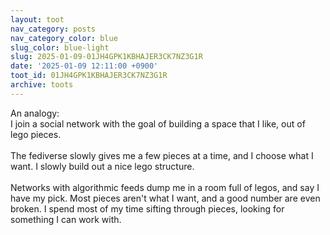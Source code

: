 ```yaml
---
layout: toot
nav_category: posts
nav_category_color: blue
slug_color: blue-light
slug: 2025-01-09-01JH4GPK1KBHAJER3CK7NZ3G1R
date: '2025-01-09 12:11:00 +0900'
toot_id: 01JH4GPK1KBHAJER3CK7NZ3G1R
archive: toots
---
```

<p>An analogy:<br>I join a social network with the goal of building a space that I like, out of lego pieces.<br><br>The fediverse slowly gives me a few pieces at a time, and I choose what I want. I slowly build out a nice lego structure.<br><br>Networks with algorithmic feeds dump me in a room full of legos, and say I have my pick. Most pieces aren't what I want, and a good number are even broken. I spend most of my time sifting through pieces, looking for something I can work with.</p>

